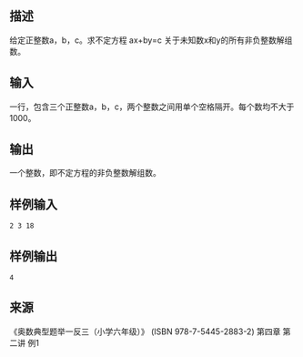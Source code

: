 ## 描述


给定正整数a，b，c。求不定方程 ax+by=c 关于未知数x和y的所有非负整数解组数。

## 输入


一行，包含三个正整数a，b，c，两个整数之间用单个空格隔开。每个数均不大于1000。

## 输出


一个整数，即不定方程的非负整数解组数。

## 样例输入


```
2 3 18
```


## 样例输出


```
4
```


## 来源


《奥数典型题举一反三（小学六年级）》 (ISBN 978-7-5445-2883-2) 第四章 第二讲 例1

